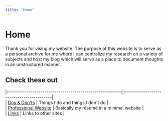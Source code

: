 ```yaml
---
title: "Home"
---
```


# Home

Thank you for vising my website. The purpose of this website is to serve as a personal archive for me where I can centralize my research on a variety of subjects and host my blog which will serve as a place to document thoughts in an unstructured manner.

## Check these out

|:--------------------------------------------------------:|:-----------------------------------------|  
| [Dos & Don'ts](https://jackhamondpro.github.io/dosanddonts/) | Things I do and things I don't do |  
| [Professional Website](https://jackhamondpro.github.io/) | Basically my résumé in a minimal website |  
| [Links](/indices/links.html)                                         | Links to other sites |  

